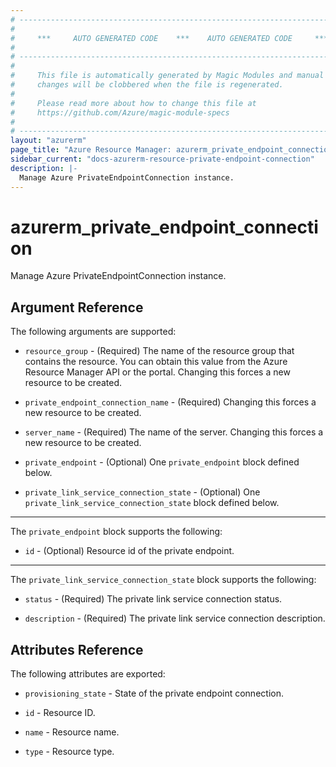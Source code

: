 ```yaml
---
# ----------------------------------------------------------------------------
#
#     ***     AUTO GENERATED CODE    ***    AUTO GENERATED CODE     ***
#
# ----------------------------------------------------------------------------
#
#     This file is automatically generated by Magic Modules and manual
#     changes will be clobbered when the file is regenerated.
#
#     Please read more about how to change this file at
#     https://github.com/Azure/magic-module-specs
#
# ----------------------------------------------------------------------------
layout: "azurerm"
page_title: "Azure Resource Manager: azurerm_private_endpoint_connection"
sidebar_current: "docs-azurerm-resource-private-endpoint-connection"
description: |-
  Manage Azure PrivateEndpointConnection instance.
---
```


# azurerm_private_endpoint_connection

Manage Azure PrivateEndpointConnection instance.


## Argument Reference

The following arguments are supported:

* `resource_group` - (Required) The name of the resource group that contains the resource. You can obtain this value from the Azure Resource Manager API or the portal. Changing this forces a new resource to be created.

* `private_endpoint_connection_name` - (Required)  Changing this forces a new resource to be created.

* `server_name` - (Required) The name of the server. Changing this forces a new resource to be created.

* `private_endpoint` - (Optional) One `private_endpoint` block defined below.

* `private_link_service_connection_state` - (Optional) One `private_link_service_connection_state` block defined below.

---

The `private_endpoint` block supports the following:

* `id` - (Optional) Resource id of the private endpoint.

---

The `private_link_service_connection_state` block supports the following:

* `status` - (Required) The private link service connection status.

* `description` - (Required) The private link service connection description.

## Attributes Reference

The following attributes are exported:

* `provisioning_state` - State of the private endpoint connection.

* `id` - Resource ID.

* `name` - Resource name.

* `type` - Resource type.
